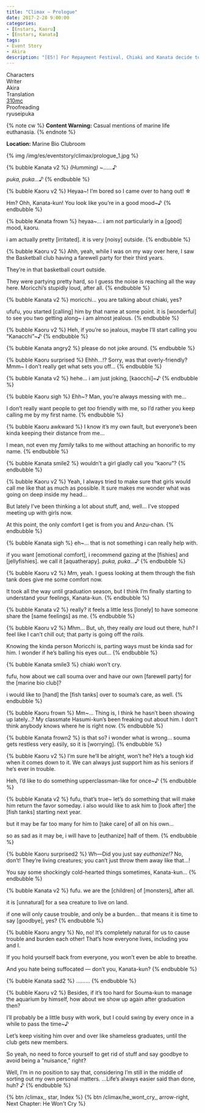 ```yaml
---
title: "Climax – Prologue"
date: 2017-2-28 9:00:00
categories:
- [Enstars, Kaoru]
- [Enstars, Kanata]
tags:
- Event Story
- Akira
description: "[ES!] For Repayment Festival, Chiaki and Kanata decide to sit back and leave all the decision-making to their juniors, only to then find out that there's a problem…"
---
```

<div class="three-wrapper" style="--storyColor:#965e7d;--storyColor-rgb:150,94,125;--storyColor-h:326.8;--storyColor-s: 23%;--storyColor-l:47.8%;">
    <div class="info-area">
        <div class="info">
            <div class="info-item characters">
                <div class="label">
                    Characters
                </div>
                <div class="value">
                <a href="/categories/Enstars/Kaoru" character="Kaoru"></a>
                <a href="/categories/Enstars/Kanata" character="Kanata"></a>
                </div>
            </div>
            <div class="info-item one">
                <div class="label">
                    Writer
                </div>
                <div class="value">
                    Akira
                </div>
            </div>
            <div class="info-item two">
                <div class="label">
                    Translation
                </div>
                <div class="value">
                    <a href="/about">310mc</a>
                </div>
            </div>
            <div class="info-item three">
                <div class="label">
                   Proofreading
                </div>
                <div class="value">
                    ryuseipuka
                </div>
            </div>
        </div>
    </div>
</div>

<!-- more -->

{% note cw %}
**Content Warning:** Casual mentions of marine life euthanasia.
{% endnote %}

<div class="msr-location">
    <p><span><b>Location:</b> Marine Bio Clubroom</span></p>
</div>

{% img /img/es/eventstory/climax/prologue_1.jpg %}

{% bubble Kanata v2 %}
<em><th>(Humming)</th></em> ~……♪

*puka, puka…♪*
{% endbubble %}

{% bubble Kaoru v2 %}
Heyaa~! I’m bored so I came over to hang out! ☆

Hm? Ohh, Kanata-kun! You look like you’re in a good mood~♪
{% endbubble %}

{% bubble Kanata frown %}
heyaa~… i am not particularly in a [good] mood, kaoru.

i am actually pretty [irritated]. it is very [noisy] outside.
{% endbubble %}

{% bubble Kaoru v2 %}
Ahh, yeah, while I was on my way over here, I saw the Basketball club having a farewell party for their third years.

They’re in that basketball court outside.

They were partying pretty hard, so I guess the noise is reaching all the way here. Moricchi’s stupidly loud, after all.
{% endbubble %}

{% bubble Kanata v2 %}
moricchi… you are talking about chiaki, yes?

ufufu, you started [calling] him by that name at some point. it is [wonderful] to see you two getting along~ i am almost jealous.
{% endbubble %}

{% bubble Kaoru v2 %}
Heh, if you’re so jealous, maybe I’ll start calling you “Kanacchi”~♪
{% endbubble %}

{% bubble Kanata angry2 %}
please do not joke around.
{% endbubble %}

{% bubble Kaoru surprised %}
Ehhh…!? Sorry, was that overly-friendly? Mmm~ I don’t really get what sets you off…
{% endbubble %}

{% bubble Kanata v2 %}
hehe… i am just joking, [kaocchi]~♪
{% endbubble %}

{% bubble Kaoru sigh %}
Ehh~? Man, you’re always messing with me…

I don’t really want people to get *too* friendly with me, so I’d rather you keep calling me by my first name.
{% endbubble %}

{% bubble Kaoru awkward %}
I know it’s my own fault, but everyone’s been kinda keeping their distance from me…

I mean, not even my *family* talks to me without attaching an honorific to my name.
{% endbubble %}

{% bubble Kanata smile2 %}
wouldn’t a girl gladly call you “kaoru”?
{% endbubble %}

{% bubble Kaoru v2 %}
Yeah, I always tried to make sure that girls would call me like that as much as possible. It sure makes me wonder what was going on deep inside my head…

But lately I’ve been thinking a lot about stuff, and, well… I’ve stopped meeting up with girls now.

At this point, the only comfort I get is from you and Anzu-chan.
{% endbubble %}

{% bubble Kanata sigh %}
eh~… that is not something i can really help with.

if you want [emotional comfort], i recommend gazing at the [fishies] and [jellyfishies]. we call it [aquatherapy]. *puka, puka…♪*
{% endbubble %}

{% bubble Kaoru v2 %}
Mm, yeah. I guess looking at them through the fish tank does give me some comfort now.

It took all the way until graduation season, but I think I’m finally starting to understand your feelings, Kanata-kun.
{% endbubble %}

{% bubble Kanata v2 %}
really? it feels a little less [lonely] to have someone share the [same feelings] as me.
{% endbubble %}

{% bubble Kaoru v2 %}
Mhm… But, uh, they really <em>are</em> loud out there, huh? I feel like I can’t chill out; that party is going off the *rails.*

Knowing the kinda person Moricchi is, parting ways must be kinda sad for him. I wonder if he’s balling his eyes out…
{% endbubble %}

{% bubble Kanata smile3 %}
chiaki won’t cry.

fufu, how about we call souma over and have our own [farewell party] for the [marine bio club]?

i would like to [hand] the [fish tanks] over to souma’s care, as well.
{% endbubble %}

{% bubble Kaoru frown %}
Mm~… Thing is, I think he hasn’t been showing up lately…? My classmate Hasumi-kun’s been freaking out about him. I don’t think anybody knows where he is right now.
{% endbubble %}

{% bubble Kanata frown2 %}
is that so? i wonder what is wrong… souma gets restless very easily, so it is [worrying].
{% endbubble %}

{% bubble Kaoru v2 %}
I’m sure he’ll be alright, won’t he? He’s a tough kid when it comes down to it. We can always just support him as his seniors if he’s ever in trouble.

Heh, I’d like to do something upperclassman-like for once~♪
{% endbubble %}

{% bubble Kanata v2 %}
fufu, that’s true~ let’s do something that will make him return the favor someday. i also would like to ask him to [look after] the [fish tanks] starting next year.

but it may be far too many for him to [take care] of all on his own…

so as sad as it may be, i will have to [euthanize] half of them.
{% endbubble %}

{% bubble Kaoru surprised2 %}
Wh—Did you just say *euthanize!?* No, don’t! They’re living creatures; you can’t just throw them away like that…!

You say some shockingly cold-hearted things sometimes, Kanata-kun…
{% endbubble %}

{% bubble Kanata v2 %}
fufu. we are the [children] of [monsters], after all.

it is [unnatural] for a sea creature to live on land.

if one will only cause trouble, and only be a burden… that means it is time to say [goodbye], yes?
{% endbubble %}

{% bubble Kaoru angry %}
No, no! It’s completely natural for us to cause trouble and burden each other! That’s how everyone lives, including you and I.

If you hold yourself back from everyone, you won’t even be able to breathe.

And you hate being suffocated — don’t you, Kanata-kun?
{% endbubble %}

{% bubble Kanata sad2 %}
………
{% endbubble %}

{% bubble Kaoru v2 %}
Besides, if it’s too hard for Souma-kun to manage the aquarium by himself, how about we show up again after graduation then?

I’ll probably be a little busy with work, but I could swing by every once in a while to pass the time~♪

Let’s keep visiting him over and over like shameless graduates, until the club gets new members.

So yeah, no need to force yourself to get rid of stuff and say goodbye to avoid being a “nuisance,” right?

Well, I’m in no position to say that, considering I’m still in the middle of sorting out my own personal matters. …Life’s always easier said than done, huh? ♪
{% endbubble %}

<div toc>
{% btn /climax,, star, Index %}
{% btn /climax/he_wont_cry,, arrow-right, Next Chapter: He Won't Cry %}
</div>
